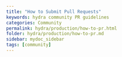 ```yaml
---
title: "How to Submit Pull Requests"
keywords: hydra community PR guidelines
categories: Community
permalink: hydra/production/how-to-pr.html
folder: hydra/production/how-to-pr.md
sidebar: mydoc_sidebar
tags: [community]
---
```

